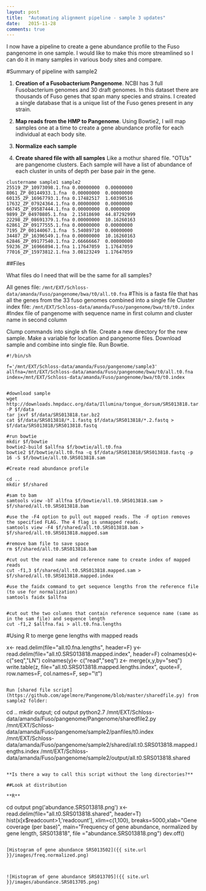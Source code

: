 ```yaml
---
layout: post
title:  "Automating alignment pipeline - sample 3 updates"
date:   2015-11-28
comments: true
---
```


I now have a pipeline to create a gene abundance profile to the Fuso pangenome in one sample. I would like to make this more streamlined so I can do it in many samples in various body sites and compare.

#Summary of pipeline with sample2

1. **Creation of a Fusobacterium Pangenome**. NCBI has 3 full Fusobacterium genomes and 30 draft genomes. In this dataset there are thousands of Fuso genes that span many species and strains. I created a single database that is a unique list of the Fuso genes present in any strain.

2. **Map reads from the HMP to Pangenome**. Using Bowtie2, I will map samples one at a time to create a gene abundance profile for each individual at each body site.

3. **Normalize each sample**

4. **Create shared file with all samples** Like a mothur shared file. "OTUs" are pangenome clusters. Each sample will have a list of abundance of each cluster in units of depth per base pair in the gene.

~~~~
clustername	sample1	sample2
25519_ZP_10973098.1.fna	0.00000000	0.00000000
8061_ZP_00144933.1.fna	0.00000000	0.00000000
60135_ZP_16967793.1.fna	0.17482517	1.60390516
17632_ZP_07924364.1.fna	0.00000000	0.00000000
66745_ZP_09587444.1.fna	0.00000000	0.0000000
9899_ZP_04970805.1.fna	2.15818690	44.87292999
22298_ZP_08691379.1.fna	0.00000000	10.16260163
62861_ZP_09177555.1.fna	0.00000000	0.00000000
7195_ZP_00144067.1.fna	5.54089710	0.00000000
34487_ZP_16396549.1.fna	0.00000000	10.16260163
62846_ZP_09177540.1.fna	2.66666667	0.00000000
59236_ZP_16966894.1.fna	1.17647059	1.17647059
77016_ZP_15973812.1.fna	3.08123249	1.17647059

~~~~

##Files

What files do I need that will be the same for all samples?

All genes file: `/mnt/EXT/Schloss-data/amanda/Fuso/pangenome/bwa/t0/all.t0.fna`
#This is a fasta file that has all the genes from the 33 fuso genomes combined into a single file
Cluster index file: `/mnt/EXT/Schloss-data/amanda/Fuso/pangenome/bwa/t0/t0.index`
#Index file of pangenome with sequence name in first column and cluster name in second column

Clump commands into single sh file. Create a new directory for the new sample. Make a variable for location and pangenome files. Download sample and combine into single file. Run Bowtie.

~~~~
#!/bin/sh

f='/mnt/EXT/Schloss-data/amanda/Fuso/pangenome/sample3'
allfna=/mnt/EXT/Schloss-data/amanda/Fuso/pangenome/bwa/t0/all.t0.fna
index=/mnt/EXT/Schloss-data/amanda/Fuso/pangenome/bwa/t0/t0.index


#download sample
wget http://downloads.hmpdacc.org/data/Illumina/tongue_dorsum/SRS013818.tar.bz2 -P $f/data
tar jxvf $f/data/SRS013818.tar.bz2
cat $f/data/SRS013818/*.1.fastq $f/data/SRS013818/*.2.fastq > $f/data/SRS013818/SRS013818.fastq

#run bowtie
mkdir $f/bowtie
bowtie2-build $allfna $f/bowtie/all.t0.fna
bowtie2 $f/bowtie/all.t0.fna -q $f/data/SRS013818/SRS013818.fastq -p 16 -S $f/bowtie/all.t0.SRS013818.sam 

#Create read abundance profile

cd ..
mkdir $f/shared

#sam to bam 
samtools view -bT allfna $f/bowtie/all.t0.SRS013818.sam > $f/shared/all.t0.SRS013818.bam

#use the -F4 option to pull out mapped reads. The -F option removes the specified FLAG. The 4 flag is unmapped reads. 
samtools view -F4 $f/shared/all.t0.SRS013818.bam > $f/shared/all.t0.SRS013818.mapped.sam

#remove bam file to save space
rm $f/shared/all.t0.SRS013818.bam

#cut out the read name and reference name to create index of mapped reads
cut -f1,3 $f/shared/all.t0.SRS013818.mapped.sam > $f/shared/all.t0.SRS013818.mapped.index

#use the faidx command to get sequence lengths from the reference file (to use for normalization)
samtools faidx $allfna
  

#cut out the two columns that contain reference sequence name (same as in the sam file) and sequence length
cut -f1,2 $allfna.fai > all.t0.fna.lengths

~~~~

#Using R to merge gene lengths with mapped reads

x<- read.delim(file="all.t0.fna.lengths", header=F)
y<- read.delim(file="all.t0.SRS013818.mapped.index", header=F)
colnames(x)<- c("seq","LN")
colnames(y)<- c("read","seq")
z<- merge(x,y,by="seq")
write.table(z, file="all.t0.SRS013818.mapped.lengths.index", quote=F, row.names=F, col.names=F, sep="\t")

~~~~

Run [shared file script](https://github.com/agelmore/Pangenome/blob/master/sharedfile.py) from sample2 folder:

~~~~
cd ..
mkdir output; cd output
python2.7 /mnt/EXT/Schloss-data/amanda/Fuso/pangenome/Pangenome/sharedfile2.py /mnt/EXT/Schloss-data/amanda/Fuso/pangenome/sample2/panfiles/t0.index /mnt/EXT/Schloss-data/amanda/Fuso/pangenome/sample2/shared/all.t0.SRS013818.mapped.lengths.index /mnt/EXT/Schloss-data/amanda/Fuso/pangenome/sample2/output/all.t0.SRS013818.shared

~~~~

**Is there a way to call this script without the long directories?**

##Look at distribution

**R**

~~~~
cd output
png('abundance.SRS013818.png')
x<- read.delim(file="all.t0.SRS013818.shared", header=T)
hist(x[x$readcount>1,'readcount'], xlim=c(1,100), breaks=5000,xlab="Gene coverage (per base)", main="Frequency of gene abundance, normalized by gene length, SRS013818", file ="abundance.SRS013818.png")
dev.off()

~~~~

[Histogram of gene abundance SRS013502]({{ site.url }}/images/freq.normalized.png)



![Histogram of gene abundance SRS013705]({{ site.url }}/images/abundance.SRS013705.png)










